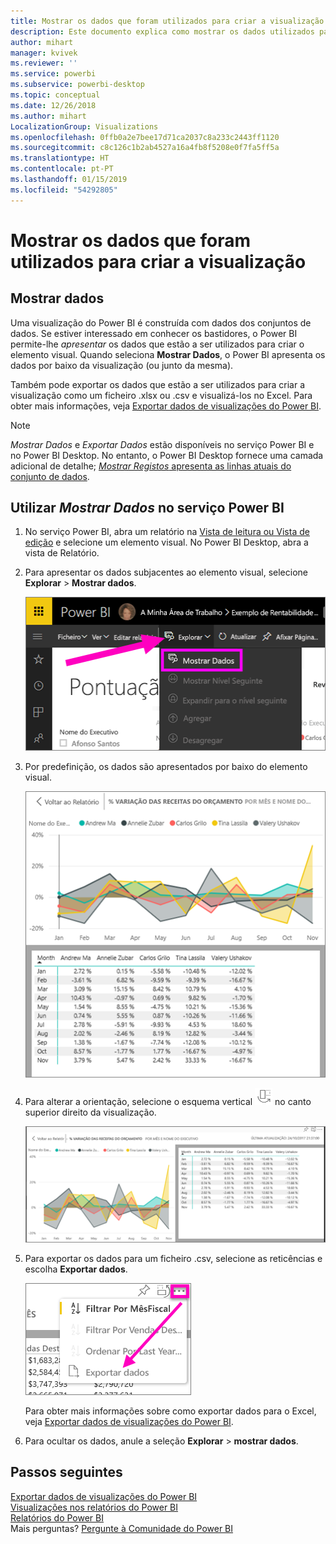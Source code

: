 ```yaml
---
title: Mostrar os dados que foram utilizados para criar a visualização do Power BI
description: Este documento explica como mostrar os dados utilizados para criar um elemento visual no Power BI e como exportar esses dados para um ficheiro. csv.
author: mihart
manager: kvivek
ms.reviewer: ''
ms.service: powerbi
ms.subservice: powerbi-desktop
ms.topic: conceptual
ms.date: 12/26/2018
ms.author: mihart
LocalizationGroup: Visualizations
ms.openlocfilehash: 0ffb0a2e7bee17d71ca2037c8a233c2443ff1120
ms.sourcegitcommit: c8c126c1b2ab4527a16a4fb8f5208e0f7fa5ff5a
ms.translationtype: HT
ms.contentlocale: pt-PT
ms.lasthandoff: 01/15/2019
ms.locfileid: "54292805"
---
```

# <a name="show-the-data-that-was-used-to-create-the-visualization"></a>Mostrar os dados que foram utilizados para criar a visualização
## <a name="show-data"></a>Mostrar dados
Uma visualização do Power BI é construída com dados dos conjuntos de dados. Se estiver interessado em conhecer os bastidores, o Power BI permite-lhe *apresentar* os dados que estão a ser utilizados para criar o elemento visual. Quando seleciona **Mostrar Dados**, o Power BI apresenta os dados por baixo da visualização (ou junto da mesma).

Também pode exportar os dados que estão a ser utilizados para criar a visualização como um ficheiro .xlsx ou .csv e visualizá-los no Excel. Para obter mais informações, veja [Exportar dados de visualizações do Power BI](power-bi-visualization-export-data.md).

> [!NOTE]
> *Mostrar Dados* e *Exportar Dados* estão disponíveis no serviço Power BI e no Power BI Desktop. No entanto, o Power BI Desktop fornece uma camada adicional de detalhe; [ *Mostrar Registos* apresenta as linhas atuais do conjunto de dados](../desktop-see-data-see-records.md).
> 
> 

## <a name="using-show-data-in-power-bi-service"></a>Utilizar *Mostrar Dados* no serviço Power BI
1. No serviço Power BI, abra um relatório na [Vista de leitura ou Vista de edição](../service-interact-with-a-report-in-editing-view.md) e selecione um elemento visual.  No Power BI Desktop, abra a vista de Relatório.
2. Para apresentar os dados subjacentes ao elemento visual, selecione **Explorar** > **Mostrar dados**.
   
   ![selecionar Mostrar Dados](media/service-reports-show-data/power-bi-show-data.png)
3. Por predefinição, os dados são apresentados por baixo do elemento visual.
   
   ![apresentação vertical dos dados e elemento visual](media/service-reports-show-data/power-bi-explore-show-data.png)
4. Para alterar a orientação, selecione o esquema vertical ![](media/service-reports-show-data/power-bi-vertical-icon-new.png) no canto superior direito da visualização.
   
   ![apresentação horizontal dos dados e elemento visual](media/service-reports-show-data/power-bi-explore-show-data2.png)
5. Para exportar os dados para um ficheiro .csv, selecione as reticências e escolha **Exportar dados**.
   
    ![selecionar Exportar dados](media/service-reports-show-data/power-bi-export-data-new.png)
   
    Para obter mais informações sobre como exportar dados para o Excel, veja [Exportar dados de visualizações do Power BI](power-bi-visualization-export-data.md).
6. Para ocultar os dados, anule a seleção **Explorar** > **mostrar dados**.

## <a name="next-steps"></a>Passos seguintes
[Exportar dados de visualizações do Power BI](power-bi-visualization-export-data.md)    
[Visualizações nos relatórios do Power BI](power-bi-report-visualizations.md)    
[Relatórios do Power BI](../consumer/end-user-reports.md)    
Mais perguntas? [Pergunte à Comunidade do Power BI](http://community.powerbi.com/)

